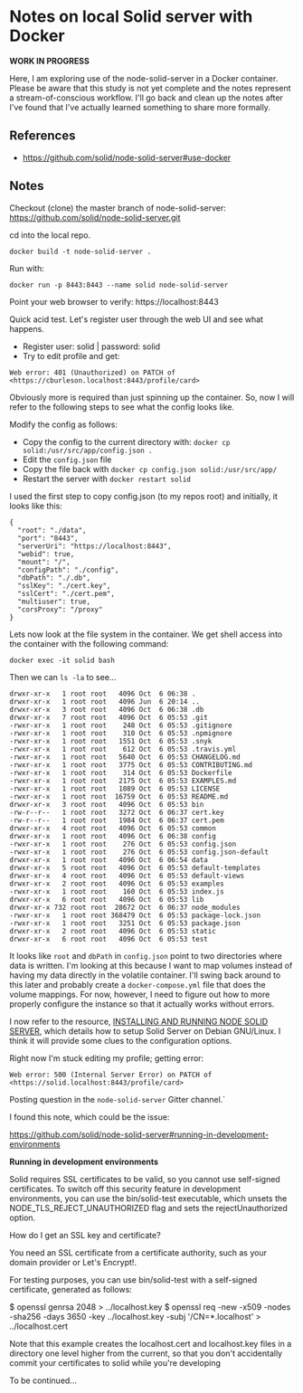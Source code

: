 # Notes on local Solid server with Docker

**WORK IN PROGRESS**

Here, I am exploring use of the node-solid-server in a Docker container. Please be aware that this study is not yet 
complete and the notes represent a stream-of-conscious workflow. I'll go back and clean up the notes after I've found 
that I've actually learned something to share more formally.

## References

- https://github.com/solid/node-solid-server#use-docker

## Notes

Checkout (clone) the master branch of node-solid-server:
https://github.com/solid/node-solid-server.git

cd into the local repo.

`docker build -t node-solid-server .`

Run with:

`docker run -p 8443:8443 --name solid node-solid-server`

Point your web browser to verify:
https://localhost:8443

Quick acid test. Let's register  user through the web UI and see what happens.

- Register user: solid | password: solid
- Try to edit profile and get:

```
Web error: 401 (Unauthorized) on PATCH of <https://cburleson.localhost:8443/profile/card>
```

Obviously more is required than just spinning up the container. So, now I will refer to the following steps to see what 
the config looks like.

Modify the config as follows:

- Copy the config to the current directory with: `docker cp solid:/usr/src/app/config.json .`
- Edit the `config.json` file
- Copy the file back with `docker cp config.json solid:/usr/src/app/`
- Restart the server with `docker restart solid`

I used the first step to copy config.json (to my repos root) and initially, it looks like this:

```
{
  "root": "./data",
  "port": "8443",
  "serverUri": "https://localhost:8443",
  "webid": true,
  "mount": "/",
  "configPath": "./config",
  "dbPath": "./.db",
  "sslKey": "./cert.key",
  "sslCert": "./cert.pem",
  "multiuser": true,
  "corsProxy": "/proxy"
}
```

Lets now look at the file system in the container. We get shell access into the container with the following command:

`docker exec -it solid bash`

Then we can `ls -la` to see...

```
drwxr-xr-x   1 root root   4096 Oct  6 06:38 .
drwxr-xr-x   1 root root   4096 Jun  6 20:14 ..
drwxr-xr-x   3 root root   4096 Oct  6 06:38 .db
drwxr-xr-x   7 root root   4096 Oct  6 05:53 .git
-rwxr-xr-x   1 root root    248 Oct  6 05:53 .gitignore
-rwxr-xr-x   1 root root    310 Oct  6 05:53 .npmignore
-rwxr-xr-x   1 root root   1551 Oct  6 05:53 .snyk
-rwxr-xr-x   1 root root    612 Oct  6 05:53 .travis.yml
-rwxr-xr-x   1 root root   5640 Oct  6 05:53 CHANGELOG.md
-rwxr-xr-x   1 root root   3775 Oct  6 05:53 CONTRIBUTING.md
-rwxr-xr-x   1 root root    314 Oct  6 05:53 Dockerfile
-rwxr-xr-x   1 root root   2175 Oct  6 05:53 EXAMPLES.md
-rwxr-xr-x   1 root root   1089 Oct  6 05:53 LICENSE
-rwxr-xr-x   1 root root  16759 Oct  6 05:53 README.md
drwxr-xr-x   3 root root   4096 Oct  6 05:53 bin
-rw-r--r--   1 root root   3272 Oct  6 06:37 cert.key
-rw-r--r--   1 root root   1984 Oct  6 06:37 cert.pem
drwxr-xr-x   4 root root   4096 Oct  6 05:53 common
drwxr-xr-x   1 root root   4096 Oct  6 06:38 config
-rwxr-xr-x   1 root root    276 Oct  6 05:53 config.json
-rwxr-xr-x   1 root root    276 Oct  6 05:53 config.json-default
drwxr-xr-x   1 root root   4096 Oct  6 06:54 data
drwxr-xr-x   5 root root   4096 Oct  6 05:53 default-templates
drwxr-xr-x   4 root root   4096 Oct  6 05:53 default-views
drwxr-xr-x   2 root root   4096 Oct  6 05:53 examples
-rwxr-xr-x   1 root root    160 Oct  6 05:53 index.js
drwxr-xr-x   6 root root   4096 Oct  6 05:53 lib
drwxr-xr-x 732 root root  28672 Oct  6 06:37 node_modules
-rwxr-xr-x   1 root root 368479 Oct  6 05:53 package-lock.json
-rwxr-xr-x   1 root root   3251 Oct  6 05:53 package.json
drwxr-xr-x   2 root root   4096 Oct  6 05:53 static
drwxr-xr-x   6 root root   4096 Oct  6 05:53 test
```

It looks like `root` and `dbPath` in `config.json` point to two directories where data is written. I'm looking at this 
because I want to map volumes instead of having my data directly in the volatile container. I'll swing back around to 
this later and probably create a `docker-compose.yml` file that does the volume mappings. For now, however, I need 
to figure out how to more properly configure the instance so that it actually works without errors.

I now refer to the resource, [INSTALLING AND RUNNING NODE SOLID SERVER](https://solid.inrupt.com/docs/installing-running-nss), 
which details how to setup Solid Server on Debian GNU/Linux. I think it will provide some clues to the configuration 
options.

Right now I'm stuck editing my profile; getting error:

`Web error: 500 (Internal Server Error) on PATCH of <https://solid.localhost:8443/profile/card>`

Posting question in the `node-solid-server` Gitter channel.`

I found this note, which could be the issue:

https://github.com/solid/node-solid-server#running-in-development-environments


**Running in development environments**

Solid requires SSL certificates to be valid, so you cannot use self-signed certificates. To switch off this security 
feature in development environments, you can use the bin/solid-test executable, which unsets the 
NODE_TLS_REJECT_UNAUTHORIZED flag and sets the rejectUnauthorized option.

How do I get an SSL key and certificate?

You need an SSL certificate from a certificate authority, such as your domain provider or Let's Encrypt!.

For testing purposes, you can use bin/solid-test with a self-signed certificate, generated as follows:

$ openssl genrsa 2048 > ../localhost.key
$ openssl req -new -x509 -nodes -sha256 -days 3650 -key ../localhost.key -subj '/CN=*.localhost' > ../localhost.cert

Note that this example creates the localhost.cert and localhost.key files in a directory one level higher from the 
current, so that you don't accidentally commit your certificates to solid while you're developing

To be continued...


